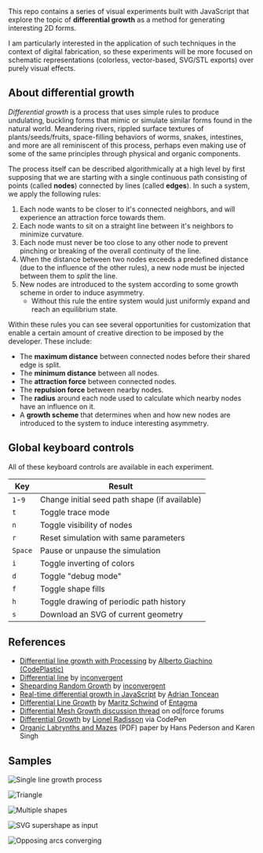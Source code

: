 This repo contains a series of visual experiments built with JavaScript that explore the topic of __differential growth__ as a method for generating interesting 2D forms.

I am particularly interested in the application of such techniques in the context of digital fabrication, so these experiments will be more focused on schematic representations (colorless, vector-based, SVG/STL exports) over purely visual effects.

## About differential growth

_Differential growth_ is a process that uses simple rules to produce undulating, buckling forms that mimic or simulate similar forms found in the natural world. Meandering rivers, rippled surface textures of plants/seeds/fruits, space-filling behaviors of worms, snakes, intestines, and more are all reminiscent of this process, perhaps even making use of some of the same principles through physical and organic components.

The process itself can be described algorithmically at a high level by first supposing that we are starting with a single continuous path consisting of points (called __nodes__) connected by lines (called __edges__). In such a system, we apply the following rules:

1. Each node wants to be closer to it's connected neighbors, and will experience an attraction force towards them.
2. Each node wants to sit on a straight line between it's neighbors to minimize curvature.
3. Each node must never be too close to any other node to prevent pinching or breaking of the overall continuity of the line.
4. When the distance between two nodes exceeds a predefined distance (due to the influence of the other rules), a new node must be injected between them to _split_ the line.
5. New nodes are introduced to the system according to some growth scheme in order to induce asymmetry.
    * Without this rule the entire system would just uniformly expand and reach an equilibrium state.

Within these rules you can see several opportunities for customization that enable a certain amount of creative direction to be imposed by the developer. These include:

* The __maximum distance__ between connected nodes before their shared edge is split.
* The __minimum distance__ between all nodes.
* The __attraction force__ between connected nodes.
* The __repulsion force__ between nearby nodes.
* The __radius__ around each node used to calculate which nearby nodes have an influence on it.
* A __growth scheme__ that determines when and how new nodes are introduced to the system to induce interesting asymmetry. 

## Global keyboard controls
All of these keyboard controls are available in each experiment.

| Key     | Result                                         |
| ------- | ---------------------------------------------- |
| `1`-`9` | Change initial seed path shape (if available)  |
| `t`     | Toggle trace mode                              |
| `n`     | Toggle visibility of nodes                     |
| `r`     | Reset simulation with same parameters          |
| `Space` | Pause or unpause the simulation                |
| `i`     | Toggle inverting of colors                     |
| `d`     | Toggle "debug mode"                            |
| `f`     | Toggle shape fills                             |
| `h`     | Toggle drawing of periodic path history        |
| `s`     | Download an SVG of current geometry            |

## References

* [Differential line growth with Processing](http://www.codeplastic.com/2017/07/22/differential-line-growth-with-processing/) by [Alberto Giachino (CodePlastic)](http://www.codeplastic.com/)
* [Differential line](https://inconvergent.net/generative/differential-line/) by [inconvergent](https://inconvergent.net/)
* [Sheparding Random Growth](https://inconvergent.net/2016/shepherding-random-growth/) by [inconvergent](https://inconvergent.net/)
* [Real-time differential growth in JavaScript](http://adrianton3.github.io/blog/art/differential-growth/differential-growth.html) by [Adrian Toncean](https://github.com/adrianton3)
* [Differential Line Growth](http://www.entagma.com/differential-line-growth/) by [Maritz Schwind](https://cargocollective.com/moritzschwind) of [Entagma](http://www.entagma.com/)
* [Differential Mesh Growth discussion thread](https://forums.odforce.net/topic/25534-differential-curve-growth/) on od|force forums
* [Differential Growth](https://codepen.io/MAKIO135/pen/EwYPmb) by [Lionel Radisson](http://makio135.com/) via CodePen
* [Organic Labrynths and Mazes](http://www.dgp.toronto.edu/~karan/artexhibit/mazes.pdf) (PDF) paper by Hans Pederson and Karen Singh

## Samples


![Single line growth process](https://raw.githubusercontent.com/jasonwebb/2d-differential-growth-experiments/master/01%20-%20single%20line/images/01-growth-process.gif)

![Triangle](https://raw.githubusercontent.com/jasonwebb/2d-differential-growth-experiments/master/02%20-%20simple%20closed%20shape/images/02-triangle-growth.gif)

![Multiple shapes](https://raw.githubusercontent.com/jasonwebb/2d-differential-growth-experiments/master/03%20-%20multiple%20shapes/images/03-growth-normal.gif)

![SVG supershape as input](https://raw.githubusercontent.com/jasonwebb/2d-differential-growth-experiments/master/04%20-%20SVG%20as%20input/images/04-superformula-growth-process-inverted.gif)

![Opposing arcs converging](https://raw.githubusercontent.com/jasonwebb/2d-differential-growth-experiments/master/05%20-%20line%20studies/images/08-opp-arcs-solid-trace.png)